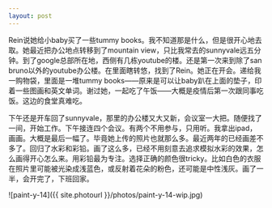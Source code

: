 ```yaml
---
layout: post
---
```


Rein说她给小baby买了一些tummy books。我不知道那是什么，但是很开心地去取。她最近把办公地点转移到了mountain view，只比我常去的sunnyvale远五分钟。到了google总部所在地，西侧有几栋youtube的楼。还是第一次来到除了san bruno以外的youtube办公楼。在里面瞎转悠，找到了Rein。她正在开会。递给我一购物袋，里面是一堆tummy books——原来是可以让baby趴在上面的垫子，印着一些图画和英文单词。谢过她，一起吃了午饭——大概是疫情后第一次跟同事吃饭。这边的食堂真难吃。

下午还是开车回了sunnyvale，那里的办公楼又大又新，会议室一大把。随便找了一间，开始工作。下午接连四个会议。有两个不用参与，只用听。我拿出ipad，画画。大概是最后一幅了。毕竟她上传的照片也就那么多。最近两年的已经画差不多了。回归了水彩和彩铅。画了这么多，已经不用刻意去追求模拟水彩的效果，怎么画得开心怎么来。用彩铅最为专注。选择正确的颜色很tricky。比如白色的衣服在照片里可能被光染成浅蓝色，或反射着花朵的粉色，还可能是中性浅灰。画了一半，会开完了，下班回家。

![paint-y-14]({{ site.photourl }}/photos/paint-y-14-wip.jpg)